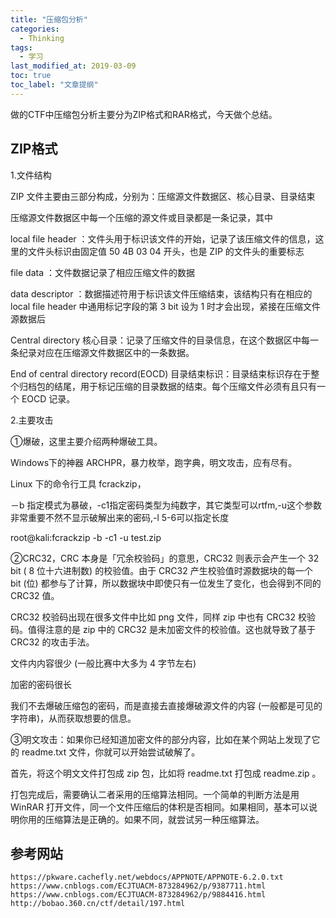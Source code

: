 ```yaml
---
title: "压缩包分析"
categories:
  - Thinking
tags:
  - 学习
last_modified_at: 2019-03-09
toc: true
toc_label: "文章提纲"
---
```


做的CTF中压缩包分析主要分为ZIP格式和RAR格式，今天做个总结。

## ZIP格式

1.文件结构

  ZIP 文件主要由三部分构成，分别为：压缩源文件数据区、核心目录、目录结束
  
  压缩源文件数据区中每一个压缩的源文件或目录都是一条记录，其中

  local file header ：文件头用于标识该文件的开始，记录了该压缩文件的信息，这里的文件头标识由固定值 50 4B 03 04 开头，也是 ZIP 的文件头的重要标志
  
  file data ：文件数据记录了相应压缩文件的数据
  
  data descriptor ：数据描述符用于标识该文件压缩结束，该结构只有在相应的 local file header 中通用标记字段的第 3 bit 设为 1 时才会出现，紧接在压缩文件源数据后

  Central directory 核心目录：记录了压缩文件的目录信息，在这个数据区中每一条纪录对应在压缩源文件数据区中的一条数据。

  End of central directory record(EOCD) 目录结束标识：目录结束标识存在于整个归档包的结尾，用于标记压缩的目录数据的结束。每个压缩文件必须有且只有一个 EOCD 记录。
  
 2.主要攻击
 
   ①爆破，这里主要介绍两种爆破工具。
    
   Windows下的神器 ARCHPR，暴力枚举，跑字典，明文攻击，应有尽有。
    
   Linux 下的命令行工具 fcrackzip，
    
   －b 指定模式为暴破，-c1指定密码类型为纯数字，其它类型可以rtfm,-u这个参数非常重要不然不显示破解出来的密码,-l 5-6可以指定长度
    
   root@kali:fcrackzip -b -c1 -u test.zip
   
   ②CRC32，CRC 本身是「冗余校验码」的意思，CRC32 则表示会产生一个 32 bit ( 8 位十六进制数) 的校验值。由于 CRC32 产生校验值时源数据块的每一个 bit (位) 都参与了计算，所以数据块中即使只有一位发生了变化，也会得到不同的 CRC32 值。

   CRC32 校验码出现在很多文件中比如 png 文件，同样 zip 中也有 CRC32 校验码。值得注意的是 zip 中的 CRC32 是未加密文件的校验值。这也就导致了基于 CRC32 的攻击手法。

   文件内内容很少 (一般比赛中大多为 4 字节左右)
   
   加密的密码很长

   我们不去爆破压缩包的密码，而是直接去直接爆破源文件的内容 (一般都是可见的字符串)，从而获取想要的信息。
   
   ③明文攻击：如果你已经知道加密文件的部分内容，比如在某个网站上发现了它的 readme.txt 文件，你就可以开始尝试破解了。

   首先，将这个明文文件打包成 zip 包，比如将 readme.txt 打包成 readme.zip 。

   打包完成后，需要确认二者采用的压缩算法相同。一个简单的判断方法是用 WinRAR 打开文件，同一个文件压缩后的体积是否相同。如果相同，基本可以说明你用的压缩算法是正确的。如果不同，就尝试另一种压缩算法。
   
## 参考网站

   
    https://pkware.cachefly.net/webdocs/APPNOTE/APPNOTE-6.2.0.txt
    https://www.cnblogs.com/ECJTUACM-873284962/p/9387711.html
    https://www.cnblogs.com/ECJTUACM-873284962/p/9884416.html
    http://bobao.360.cn/ctf/detail/197.html
